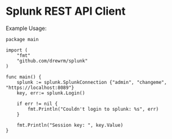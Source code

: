 # Splunk REST API Client

Example Usage:

    package main

    import (
        "fmt"
        "github.com/drewrm/splunk"
    )

    func main() {
        splunk := splunk.SplunkConnection {"admin", "changeme", "https://localhost:8089"}
        key, err:= splunk.Login()

        if err != nil {
            fmt.Println("Couldn't login to splunk: %s", err)
        }

        fmt.Println("Session key: ", key.Value)
    }

